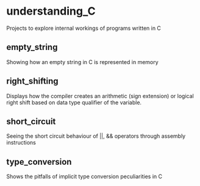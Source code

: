 # understanding_C
Projects to explore internal workings of programs written in C

## empty_string
Showing how an empty string in C is represented in memory <br> 

## right_shifting
Displays how the compiler creates an arithmetic (sign extension) or logical right shift based on data type qualifier of the variable. 

## short_circuit
Seeing the short circuit behaviour of ||, && operators through assembly instructions

## type_conversion
Shows the pitfalls of implicit type conversion peculiarities in C
